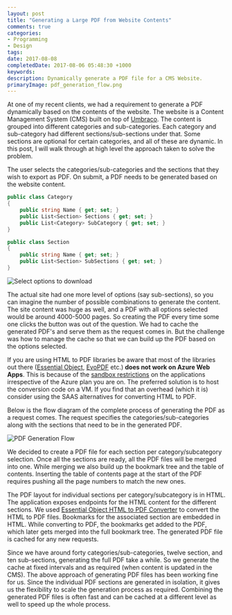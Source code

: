 ```yaml
---
layout: post
title: "Generating a Large PDF from Website Contents"
comments: true
categories: 
- Programming
- Design
tags: 
date: 2017-08-08
completedDate: 2017-08-06 05:48:30 +1000
keywords: 
description: Dynamically generate a PDF file for a CMS Website.
primaryImage: pdf_generation_flow.png
---
```


At one of my recent clients, we had a requirement to generate a PDF dynamically based on the contents of the website. The website is a Content Management System (CMS) built on top of [Umbraco](https://umbraco.com/). The content is grouped into different categories and sub-categories. Each category and sub-category had different sections/sub-sections under that. Some sections are optional for certain categories, and all of these are dynamic. In this post, I will walk through at high level the approach taken to solve the problem.

The user selects the categories/sub-categories and the sections that they wish to export as PDF. On submit, a PDF needs to be generated based on the website content.

``` csharp
public class Category
{
    public string Name { get; set; }
    public List<Section> Sections { get; set; }
    public List<Category> SubCategory { get; set; }
}

public class Section
{
    public string Name { get; set; }
    public List<Section> SubSections { get; set; }
}
```

<img src="/images/pdf_generation.png" class="center" alt="Select options to download" />

The actual site had one more level of options (say sub-sections), so you can imagine the number of possible combinations to generate the content. The site content was huge as well, and a PDF with all options selected would be around 4000-5000 pages. So creating the PDF every time some one clicks the button was out of the question. We had to cache the generated PDF's and serve them as the request comes in. But the challenge was how to manage the cache so that we can build up the PDF based on the options selected.

<div class="alert alert-info">
If you are using HTML to PDF libraries be aware that most of the libraries out there (<a href="https://www.essentialobjects.com/Products/EOPdf/Default.aspx">Essential Object</a>, <a href="http://www.evopdf.com/">EvoPDF</a> etc.) <strong>does not work on Azure Web Apps</strong>. This is because of the <a href="https://github.com/projectkudu/kudu/wiki/Azure-Web-App-sandbox#pdf-generation-from-html">sandbox restrictions</a> on the applications irrespective of the Azure plan you are on. The preferred solution is to host the conversion code on a VM. If you find that an overhead (which it is) consider using the SAAS alternatives for converting HTML to PDF.
</div>

Below is the flow diagram of the complete process of generating the PDF as a request comes. The request specifies the categories/sub-categories along with the sections that need to be in the generated PDF. 

<img src="/images/pdf_generation_flow.png" class="center" alt="PDF Generation Flow" />

We decided to create a PDF file for each section per category/subcategory selection. Once all the sections are ready, all the PDF files will be merged into one. While merging we also build up the bookmark tree and the table of contents. Inserting the table of contents page at the start of the PDF requires pushing all the page numbers to match the new ones.

The PDF layout for individual sections per category/subcategory is in HTML. The application exposes endpoints for the HTML content for the different sections. We used [Essential Object HTML to PDF Converter](https://www.essentialobjects.com/Products/EOPdf/Default.aspx) to convert the HTML to PDF files. Bookmarks for the associated section are embedded in HTML. While converting to PDF, the bookmarks get added to the PDF, which later gets merged into the full bookmark tree. The generated PDF file is cached for any new requests.

Since we have around forty categories/sub-categories, twelve section, and ten sub-sections, generating the full PDF take a while. So we generate the cache at fixed intervals and as required (when content is updated in the CMS). The above approach of generating PDF files has been working fine for us. Since the individual PDF sections are generated in isolation, it gives us the flexibility to scale the generation process as required. Combining the generated PDF files is often fast and can be cached at a different level as well to speed up the whole process. 





